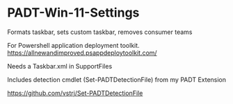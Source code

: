# PADT-Win-11-Settings
Formats taskbar, sets custom taskbar, removes consumer teams


For Powershell application deployment toolkit.
https://allnewandimproved.psappdeploytoolkit.com/

Needs a Taskbar.xml in SupportFiles


Includes detection cmdlet (Set-PADTDetectionFile) from my  PADT Extension

https://github.com/vstrj/Set-PADTDetectionFile
